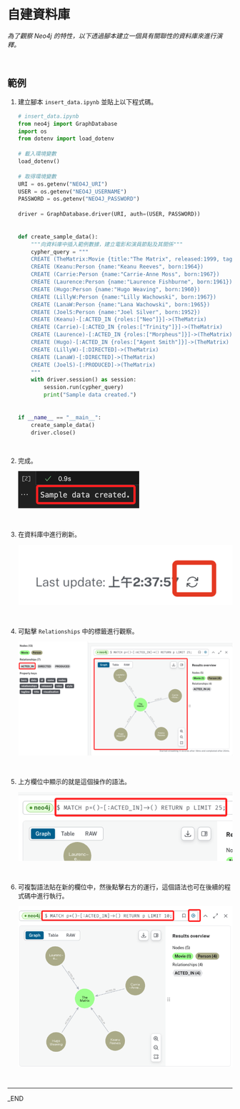 # 自建資料庫

_為了觀察 Neo4j 的特性，以下透過腳本建立一個具有關聯性的資料庫來進行演釋。_

<br>

## 範例

1. 建立腳本 `insert_data.ipynb` 並貼上以下程式碼。

    ```python
    # insert_data.ipynb
    from neo4j import GraphDatabase
    import os
    from dotenv import load_dotenv

    # 載入環境變數
    load_dotenv()

    # 取得環境變數
    URI = os.getenv("NEO4J_URI")
    USER = os.getenv("NEO4J_USERNAME")
    PASSWORD = os.getenv("NEO4J_PASSWORD")

    driver = GraphDatabase.driver(URI, auth=(USER, PASSWORD))


    def create_sample_data():
        """向資料庫中插入範例數據，建立電影和演員節點及其關係"""
        cypher_query = """
        CREATE (TheMatrix:Movie {title:"The Matrix", released:1999, tagline:"Welcome to the Real World"})
        CREATE (Keanu:Person {name:"Keanu Reeves", born:1964})
        CREATE (Carrie:Person {name:"Carrie-Anne Moss", born:1967})
        CREATE (Laurence:Person {name:"Laurence Fishburne", born:1961})
        CREATE (Hugo:Person {name:"Hugo Weaving", born:1960})
        CREATE (LillyW:Person {name:"Lilly Wachowski", born:1967})
        CREATE (LanaW:Person {name:"Lana Wachowski", born:1965})
        CREATE (JoelS:Person {name:"Joel Silver", born:1952})
        CREATE (Keanu)-[:ACTED_IN {roles:["Neo"]}]->(TheMatrix)
        CREATE (Carrie)-[:ACTED_IN {roles:["Trinity"]}]->(TheMatrix)
        CREATE (Laurence)-[:ACTED_IN {roles:["Morpheus"]}]->(TheMatrix)
        CREATE (Hugo)-[:ACTED_IN {roles:["Agent Smith"]}]->(TheMatrix)
        CREATE (LillyW)-[:DIRECTED]->(TheMatrix)
        CREATE (LanaW)-[:DIRECTED]->(TheMatrix)
        CREATE (JoelS)-[:PRODUCED]->(TheMatrix)
        """
        with driver.session() as session:
            session.run(cypher_query)
            print("Sample data created.")


    if __name__ == "__main__":
        create_sample_data()
        driver.close()
    ```

<br>

2. 完成。

    ![](images/img_51.png)

<br>

3. 在資料庫中進行刷新。

    ![](images/img_52.png)

<br>

4. 可點擊 `Relationships` 中的標籤進行觀察。

    ![](images/img_53.png)

<br>

5. 上方欄位中顯示的就是這個操作的語法。

    ![](images/img_54.png)

<br>

6. 可複製語法貼在新的欄位中，然後點擊右方的運行，這個語法也可在後續的程式碼中進行執行。

    ![](images/img_55.png)

<br>

___

_END